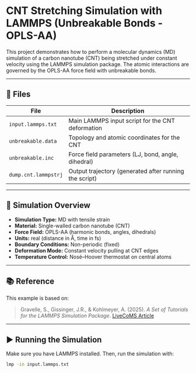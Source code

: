 # CNT Stretching Simulation with LAMMPS (Unbreakable Bonds - OPLS-AA)

This project demonstrates how to perform a molecular dynamics (MD) simulation of a carbon nanotube (CNT) being stretched under constant velocity using the LAMMPS simulation package. The atomic interactions are governed by the OPLS-AA force field with unbreakable bonds.

---

## 📁 Files

| File | Description |
|------|-------------|
| `input.lammps.txt` | Main LAMMPS input script for the CNT deformation |
| `unbreakable.data` | Topology and atomic coordinates for the CNT |
| `unbreakable.inc` | Force field parameters (LJ, bond, angle, dihedral) |
| `dump.cnt.lammpstrj` | Output trajectory (generated after running the script) |

---

## 🔬 Simulation Overview

- **Simulation Type:** MD with tensile strain
- **Material:** Single-walled carbon nanotube (CNT)
- **Force Field:** OPLS-AA (harmonic bonds, angles, dihedrals)
- **Units:** real (distance in Å, time in fs)
- **Boundary Conditions:** Non-periodic (fixed)
- **Deformation Mode:** Constant velocity pulling at CNT edges
- **Temperature Control:** Nosé–Hoover thermostat on central atoms

---

## 📚 Reference

This example is based on:

> Gravelle, S., Gissinger, J.R., & Kohlmeyer, A. (2025). *A Set of Tutorials for the LAMMPS Simulation Package*. [LiveCoMS Article](https://github.com/lammpstutorials/lammpstutorials-article)

---

## ▶️ Running the Simulation

Make sure you have LAMMPS installed. Then, run the simulation with:

```bash
lmp -in input.lammps.txt

